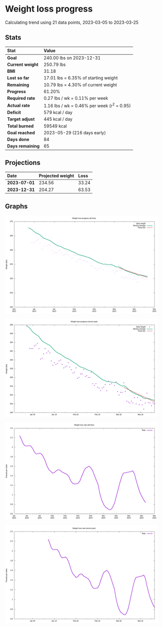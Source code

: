 # Weight loss progress

Calculating trend using 21 data points, 2023-03-05 to 2023-03-25

## Stats

Stat|Value
:-|:-
**Goal**|240.00 lbs on 2023-12-31
**Current weight**|250.79 lbs
**BMI**|31.18
**Lost so far**|17.01 lbs =  6.35% of starting weight
**Remaining**|10.79 lbs =  4.30% of current  weight
**Progress**|61.20%
**Required rate**|0.27 lbs / wk = 0.11% per week
**Actual rate**|1.16 lbs / wk = 0.46% per week  (r<sup>2</sup> = 0.95)
**Deficit**|579 kcal / day
**Target adjust**|445 kcal / day
**Total burned**|59549 kcal
**Goal reached**|2023-05-29 (216 days early)
**Days done**|84
**Days remaining**|65

## Projections

Date|Projected weight|Loss
:-|:-|:-
**2023-07-01**|234.56|33.24
**2023-12-31**|204.27|63.53

## Graphs

![](weight-graph-alltime.png)

![](weight-graph-recent.png)

![](rate-graph-alltime.png)

![](rate-graph-recent.png)
